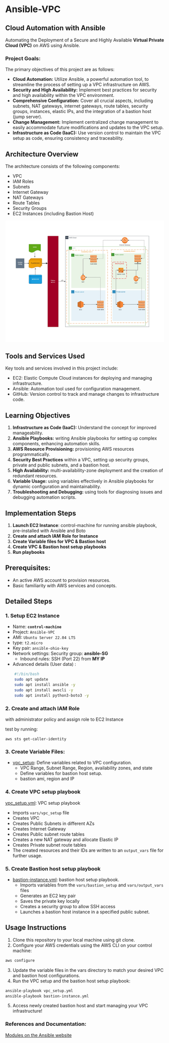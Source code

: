 # Ansible-VPC

## Cloud Automation with Ansible 
Automating the Deployment of a Secure and Highly Available **Virtual Private Cloud (VPC)** on AWS using Ansible.

### Project Goals:
The primary objectives of this project are as follows:
- **Cloud Automation:** Utilize Ansible, a powerful automation tool, to streamline the process of setting up a VPC infrastructure on AWS.
- **Security and High Availability:** Implement best practices for security and high availability within the VPC environment.
- **Comprehensive Configuration:** Cover all crucial aspects, including subnets, NAT gateways, internet gateways, route tables, security groups, instances, elastic IPs, and the integration of a bastion host (jump server).
- **Change Management:** Implement centralized change management to easily accommodate future modifications and updates to the VPC setup.
- **Infrastructure as Code (IaaC):** Use version control to maintain the VPC setup as code, ensuring consistency and traceability.

## Architecture Overview
The architecture consists of the following components:
- VPC
- IAM Roles
- Subnets
- Internet Gateway
- NAT Gateways
- Route Tables
- Security Groups
- EC2 Instances (including Bastion Host)

![Project diagram](./images/proj6.jpg)

## Tools and Services Used
Key tools and services involved in this project include:

- EC2: Elastic Compute Cloud instances for deploying and managing infrastructure.
- Ansible: Automation tool used for configuration management.
- GitHub: Version control to track and manage changes to infrastructure code.

## Learning Objectives
1. **Infrastructure as Code (IaaC):** Understand the concept for improved manageability.
2. **Ansible Playbooks:** writing Ansible playbooks for setting up complex components, enhancing automation skills.
3. **AWS Resource Provisioning:** provisioning AWS resources programmatically.
4. **Security Best Practices**  within a VPC, setting up security groups, private and public subnets, and a bastion host.
5. **High Availability:** multi-availability-zone deployment and the creation of redundant resources.
6. **Variable Usage:** using variables effectively in Ansible playbooks for dynamic configuration and maintainability.
7. **Troubleshooting and Debugging:** using tools for diagnosing issues and debugging automation scripts.


## Implementation Steps

1. **Launch EC2 Instance**: 
control-machine for running ansible playbook, pre-installed with Ansible and Boto
2. **Create and attach IAM Role for Instance**
3. **Create Variable files for VPC & Bastion host**
4. **Create VPC & Bastion host setup playbooks**
5. **Run playbooks**

## Prerequisites:
- An active AWS account to provision resources.
- Basic familiarity with AWS services and concepts.

## Detailed Steps
### 1.  Setup EC2 Instance

- Name: **`control-machine`**
- Project: `Ansible-VPC`
- AMI: `Ubuntu Server 22.04 LTS`
- type: `t2.micro`
- Key pair: `ansible-ohio-key`
- Network settings: Security group: **ansible-SG**
  - Inbound rules: SSH (Port 22) from **MY IP**
- Advanced details (User data) : 
```bash
    #!/bin/bash
    sudo apt update
    sudo apt install ansible -y
    sudo apt install awscli -y
    sudo apt install python3-boto3 -y
```

### 2. **Create and attach IAM Role**
with administrator policy and assign role to EC2 Instance

test by running:
``` 
aws sts get-caller-identity
```

### 3. Create Variable Files: 

- [vpc_setup](vars/vpc_setup): Define variables related to VPC configuration.
  - VPC Range, Subnet Range, Region, availability zones, and state 
  - Define variables for bastion host setup.
  - bastion ami, region and IP 

### 4. Create VPC setup playbook

[vpc_setup.yml](./vpc-setup.yml): VPC setup playbook
- Imports `vars/vpc_setup` file
- Creates VPC
- Creates Public Subnets in different AZs
- Creates Internet Gateway
- Creates Public subnet route tables
- Creates a new NAT gateway and allocate Elastic IP
- Creates Private subnet route tables
- The created resources and their IDs are written to an `output_vars` file for further usage.

### 5. Create Bastion host setup playbook

- [bastion-instance.yml](./bastion-instance.yml): bastion host setup playbook.
  - Imports variables from the `vars/bastion_setup` and `vars/output_vars` files 
  - Generates an EC2 key pair
  - Saves the private key locally 
  - Creates a security group to allow SSH access
  - Launches a bastion host instance in a specified public subnet.
 
## Usage Instructions
1. Clone this repository to your local machine using git clone.
2. Configure your AWS credentials using the AWS CLI on your control machine:
```bash 
aws configure
```
3. Update the variable files in the vars directory to match your desired VPC and bastion host configurations.
4. Run the VPC setup and the bastion host setup playbook:
```bash
ansible-playbook vpc_setup.yml
ansible-playbook bastion-instance.yml
```
5. Access  newly created bastion host and start managing your VPC infrastructure!

### References and Documentation: 
[Modules on the Ansible website](https://docs.ansible.com/ansible/2.9/modules/modules_by_category.html)


 